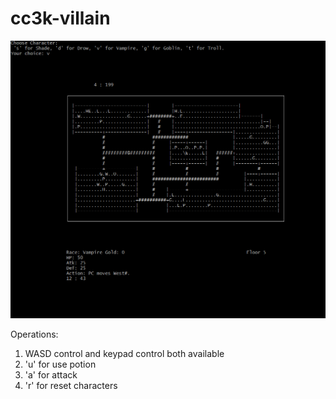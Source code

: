 # cc3k-villain
![rough display](https://github.com/XintongLi1/cc3k-villain/blob/master/cc3k.png)

Operations:
1. WASD control and keypad control both available
2. 'u' for use potion
3. 'a' for attack
4. 'r' for reset characters
